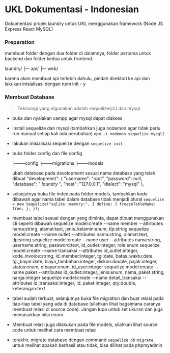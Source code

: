 # UKL Dokumentasi - Indonesian

Dokumentasi projek laundry untuk UKL menggunakan framework (Node JS Express React MySQL)

### Preparation

membuat folder dengan dua folder di dalamnya, folder pertama untuk backend dan folder kedua untuk frontend.

laundry/
├─ api/
├─ web/

karena akan membuat api terlebih dahulu, pindah direktori ke api dan lakukan inisialisasi dengan npm init - y

### Membuat Database

> Teknologi yang digunakan adalah sequelize(cli) dan mysql

- buka dan nyalakan xampp agar mysql dapat diakses
- install sequelize dan mysql (tambahkan juga nodemon agar tidak perlu run manual setiap kali ada perubahan)
  `npm -i nodemon sequelize mysql2`
- lakukan inisialisasi sequelize dengan `sequelize init`
- buka folder config dan file config

  ├───config
  ├───migrations
  ├───models

  ubah database pada development sesuai nama database yang telah dibuat
  "development": {
  "username": "root",
  "password": null,
  "database": " _laundry_ ",
  "host": "127.0.0.1",
  "dialect": "mysql"
  },

- selanjutnya buka file index pada folder models, tambahkan kode dibawah agar nama tabel dalam database tidak menjadi plural
  `sequelize = new Sequelize("sqlite::memory:", { define: { freezeTableName: true, }, });`
- membuat tabel sesuai dengan yang diminta, dapat dibuat menggunakan cli seperti dibawah
  sequelize model:create --name member --attributes nama:string, alamat:text, jenis_kelamin:enum, tlp:string
  sequelize model:create --name outlet --attributes nama:string, alamat:text, tlp:string
  sequelize model:create --name user --attributes nama:string, username:string, password:text, id_outlet:integer, role:enum
  sequelize model:create --name transaksi --attributes id_outlet:integer, kode_invoice:string, id_member:integer, tgl:date, batas_waktu:date, tgl_bayar:date, biaya_tambahan:integer, diskon:double, pajak:integer, status:enum, dibayar:enum, id_user:integer
  sequelize model:create --name paket --attributes id_outlet:integer, jenis:enum, nama_paket:string, harga:integer
  sequelize model:create --name detail_transaksi --attributes id_transaksi:integer, id_paket:integer, qty:double, keterangan:text
- tabel sudah terbuat, selanjutnya buka file migration dan buat relasi pada tiap-tiap tabel yang ada di database (silahkan lihat bagaimana caranya membuat relasi di source code). Jangan lupa untuk set ukuran dan juga memasukkan nilai enum.
- Membuat relasi juga dilakukan pada file models, silahkan lihat source code untuk melihat cara membuat relasi
- terakhir, migrate database dengan command `sequelize db:migrate`. untuk melihat apakah berhasil atau tidak, bisa dilihat pada phpmyadmin

